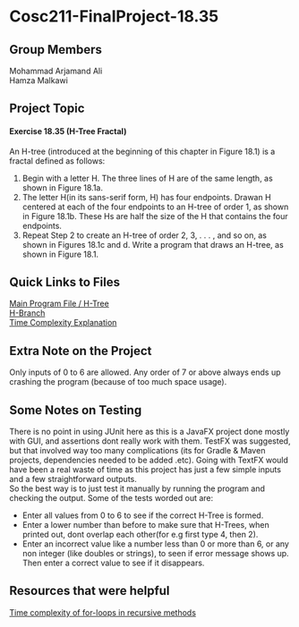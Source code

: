 # Cosc211-FinalProject-18.35
## Group Members
Mohammad Arjamand Ali
<br>
Hamza Malkawi
<br>
## Project Topic
#### Exercise 18.35 (H-Tree Fractal)
An H-tree (introduced at the beginning of this chapter in Figure 18.1) is a fractal defined as follows:
1. Begin with a letter H. The three lines of H are of the same length, as shown in Figure 18.1a.
2. The letter H(in its sans-serif form, H) has four endpoints. Drawan H centered at each of the four endpoints to an H-tree of order 1, as shown in Figure 18.1b. These Hs are half the size of the H that contains the four endpoints.
3. Repeat Step 2 to create an H-tree of order 2, 3, . . . , and so on, as shown in Figures 18.1c and d.
Write a program that draws an H-tree, as shown in Figure 18.1.

## Quick Links to Files
[Main Program File / H-Tree](Exercise-18.35/src/application/HTreeProject.java)
<br>
[H-Branch](Exercise-18.35/src/application/HBranch.java)
<br>
[Time Complexity Explanation](Exercise-18.35/Time_Complexity_of_H-Tree.pdf)

## Extra Note on the Project
Only inputs of 0 to 6 are allowed. Any order of 7 or above always ends up crashing the program (because of too much space usage).

## Some Notes on Testing
There is no point in using JUnit here as this is a JavaFX project done mostly with GUI, and assertions dont really work with them. TestFX was suggested, but that involved way too many complications (its for Gradle & Maven projects, dependencies needed to be added .etc). Going with TextFX would have been a real waste of time as this project has just a few simple inputs and a few straightforward outputs. 
<br>
So the best way is to just test it manually by running the program and checking the output. Some of the tests worded out are:
- Enter all values from 0 to 6 to see if the correct H-Tree is formed.
- Enter a lower number than before to make sure that H-Trees, when printed out, dont overlap each other(for e.g first type 4, then 2).
- Enter an incorrect value like a number less than 0 or more than 6, or any non integer (like doubles or strings), to seen if error message shows up. Then enter a correct value to see if it disappears.

## Resources that were helpful
[Time complexity of for-loops in recursive methods](https://cs.stackexchange.com/questions/87713/recursion-call-inside-a-for-loop-time)


